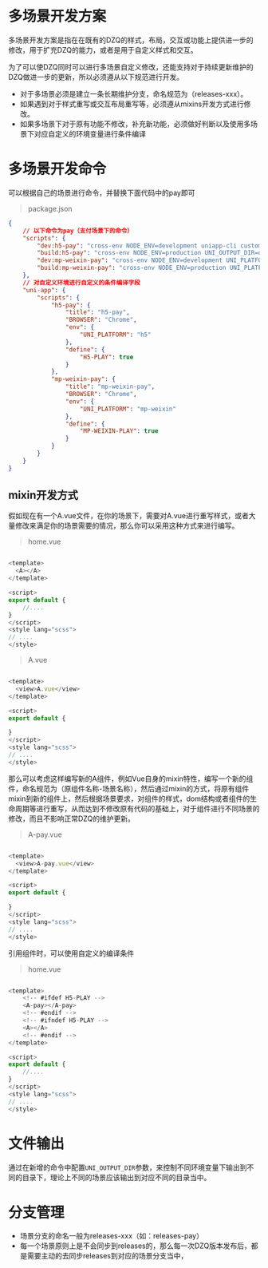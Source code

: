 # 多场景开发方案

多场景开发方案是指在在既有的DZQ的样式，布局，交互或功能上提供进一步的修改，用于扩充DZQ的能力，或者是用于自定义样式和交互。

为了可以使DZQ同时可以进行多场景自定义修改，还能支持对于持续更新维护的DZQ做进一步的更新，所以必须遵从以下规范进行开发。
- 对于多场景必须是建立一条长期维护分支，命名规范为（releases-xxx）。
- 如果遇到对于样式重写或交互布局重写等，必须遵从mixins开发方式进行修改。
- 如果多场景下对于原有功能不修改，补充新功能，必须做好判断以及使用多场景下对应自定义的环境变量进行条件编译

# 多场景开发命令

可以根据自己的场景进行命令，并替换下面代码中的pay即可

> package.json
```json
{
    // 以下命令为pay（支付场景下的命令）
    "scripts": {
        "dev:h5-pay": "cross-env NODE_ENV=development uniapp-cli custom --mode development \"h5-pay\"",
        "build:h5-pay": "cross-env NODE_ENV=production UNI_OUTPUT_DIR=dist/build/h5-pay uniapp-cli custom --mode production \"h5-pay\" --fix",
        "dev:mp-weixin-pay": "cross-env NODE_ENV=development UNI_PLATFORM=mp-weixin UNI_OUTPUT_DIR=dist/build/mp-weixin-pay uniapp-cli custom --mode development \"mp-weixin-pay\"",
        "build:mp-weixin-pay": "cross-env NODE_ENV=production UNI_PLATFORM=mp-weixin UNI_OUTPUT_DIR=dist/build/mp-weixin-pay uniapp-cli custom --mode production \"mp-weixin-pay\" --fix"
    },
    // 对自定义环境进行自定义的条件编译字段
    "uni-app": {
        "scripts": {
            "h5-pay": {
                "title": "h5-pay",
                "BROWSER": "Chrome",
                "env": {
                    "UNI_PLATFORM": "h5"
                },
                "define": {
                    "H5-PLAY": true
                }
            },
            "mp-weixin-pay": {
                "title": "mp-weixin-pay",
                "BROWSER": "Chrome",
                "env": {
                    "UNI_PLATFORM": "mp-weixin"
                },
                "define": {
                    "MP-WEIXIN-PLAY": true
                }
            }
        }
    }
}

```

## mixin开发方式

假如现在有一个A.vue文件，在你的场景下，需要对A.vue进行重写样式，或者大量修改来满足你的场景需要的情况，那么你可以采用这种方式来进行编写。

> home.vue

```javascript

<template>
  <A></A>
</template>

<script>
export default {
    //....
}
</script>
<style lang="scss">
// ....
</style>

```

> A.vue
```javascript

<template>
  <view>A.vue</view>
</template>

<script>
export default {

}
</script>
<style lang="scss">
// ....
</style>

```

那么可以考虑这样编写新的A组件，例如Vue自身的mixin特性，编写一个新的组件，命名规范为（原组件名称-场景名称），然后通过mixin的方式，将原有组件mixin到新的组件上，然后根据场景要求，对组件的样式，dom结构或者组件的生命周期等进行重写，从而达到不修改原有代码的基础上，对于组件进行不同场景的修改，而且不影响正常DZQ的维护更新。

> A-pay.vue

```javascript

<template>
  <view>A-pay.vue</view>
</template>

<script>
export default {

}
</script>
<style lang="scss">
// ....
</style>

```

引用组件时，可以使用自定义的编译条件

> home.vue

```javascript

<template>
    <!-- #ifdef H5-PLAY --> 
    <A-pay></A-pay>
    <!-- #endif --> 
    <!-- #ifndef H5-PLAY --> 
    <A></A>
    <!-- #endif --> 
</template>

<script>
export default {
    //....
}
</script>
<style lang="scss">
// ....
</style>

```


# 文件输出

通过在新增的命令中配置`UNI_OUTPUT_DIR`参数，来控制不同环境变量下输出到不同的目录下，理论上不同的场景应该输出到对应不同的目录当中。

# 分支管理
- 场景分支的命名一般为releases-xxx（如：releases-pay）
- 每一个场景原则上是不会同步到releases的，那么每一次DZQ版本发布后，都是需要主动的去同步releases到对应的场景分支当中，

